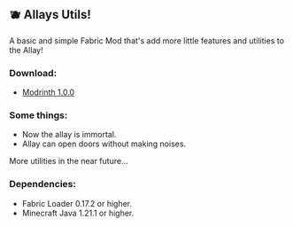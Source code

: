 ## 🫐 Allays Utils!
A basic and simple Fabric Mod that's add more little features and utilities to the Allay!

### Download:
- [Modrinth 1.0.0](https://modrinth.com/project/allay-utils)

### Some things:
- Now the allay is immortal.
- Allay can open doors without making noises.

More utilities in the near future...

### Dependencies:
- Fabric Loader 0.17.2 or higher.
- Minecraft Java 1.21.1 or higher.